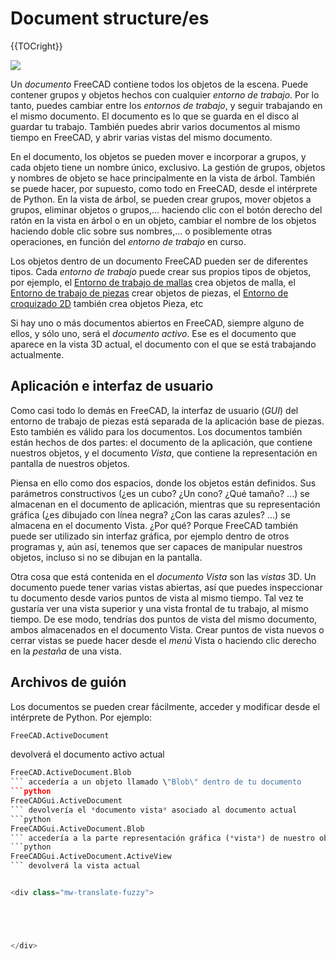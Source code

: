 # Document structure/es



<div class="mw-translate-fuzzy">





</div>


{{TOCright}}

![](images/Screenshot_treeview.jpg )

Un *documento* FreeCAD contiene todos los objetos de la escena. Puede contener grupos y objetos hechos con cualquier *entorno de trabajo*. Por lo tanto, puedes cambiar entre los *entornos de trabajo*, y seguir trabajando en el mismo documento. El documento es lo que se guarda en el disco al guardar tu trabajo. También puedes abrir varios documentos al mismo tiempo en FreeCAD, y abrir varias vistas del mismo documento.


<div class="mw-translate-fuzzy">

En el documento, los objetos se pueden mover e incorporar a grupos, y cada objeto tiene un nombre único, exclusivo. La gestión de grupos, objetos y nombres de objeto se hace principalmente en la vista de árbol. También se puede hacer, por supuesto, como todo en FreeCAD, desde el intérprete de Python. En la vista de árbol, se pueden crear grupos, mover objetos a grupos, eliminar objetos o grupos,\... haciendo clic con el botón derecho del ratón en la vista en árbol o en un objeto, cambiar el nombre de los objetos haciendo doble clic sobre sus nombres,\... o posiblemente otras operaciones, en función del *entorno de trabajo* en curso.


</div>


<div class="mw-translate-fuzzy">

Los objetos dentro de un documento FreeCAD pueden ser de diferentes tipos. Cada *entorno de trabajo* puede crear sus propios tipos de objetos, por ejemplo, el [Entorno de trabajo de mallas](Mesh_Workbench/es.md) crea objetos de malla, el [Entorno de trabajo de piezas](Part_Workbench/es.md) crear objetos de piezas, el [Entorno de croquizado 2D](Draft_Workbench/es.md) también crea objetos Pieza, etc


</div>

Si hay uno o más documentos abiertos en FreeCAD, siempre alguno de ellos, y sólo uno, será el *documento activo*. Ese es el documento que aparece en la vista 3D actual, el documento con el que se está trabajando actualmente.

## Aplicación e interfaz de usuario 


<div class="mw-translate-fuzzy">

Como casi todo lo demás en FreeCAD, la interfaz de usuario (*GUI*) del entorno de trabajo de piezas está separada de la aplicación base de piezas. Esto también es válido para los documentos. Los documentos también están hechos de dos partes: el documento de la aplicación, que contiene nuestros objetos, y el documento *Vista*, que contiene la representación en pantalla de nuestros objetos.


</div>


<div class="mw-translate-fuzzy">

Piensa en ello como dos espacios, donde los objetos están definidos. Sus parámetros constructivos (¿es un cubo? ¿Un cono? ¿Qué tamaño? \...) se almacenan en el documento de aplicación, mientras que su representación gráfica (¿es dibujado con línea negra? ¿Con las caras azules? \...) se almacena en el documento Vista. ¿Por qué? Porque FreeCAD también puede ser utilizado sin interfaz gráfica, por ejemplo dentro de otros programas y, aún así, tenemos que ser capaces de manipular nuestros objetos, incluso si no se dibujan en la pantalla.


</div>

Otra cosa que está contenida en el *documento Vista* son las *vistas* 3D. Un documento puede tener varias vistas abiertas, así que puedes inspeccionar tu documento desde varios puntos de vista al mismo tiempo. Tal vez te gustaría ver una vista superior y una vista frontal de tu trabajo, al mismo tiempo. De ese modo, tendrías dos puntos de vista del mismo documento, ambos almacenados en el documento Vista. Crear puntos de vista nuevos o cerrar vistas se puede hacer desde el *menú* Vista o haciendo clic derecho en la *pestaña* de una vista.

## Archivos de guión 


<div class="mw-translate-fuzzy">

Los documentos se pueden crear fácilmente, acceder y modificar desde el intérprete de Python. Por ejemplo:


</div>


```python
FreeCAD.ActiveDocument
```

devolverá el documento activo actual 
```python
FreeCAD.ActiveDocument.Blob
``` accedería a un objeto llamado \"Blob\" dentro de tu documento 
```python
FreeCADGui.ActiveDocument
``` devolvería el *documento vista* asociado al documento actual 
```python
FreeCADGui.ActiveDocument.Blob
``` accedería a la parte representación gráfica (*vista*) de nuestro objeto Blob 
```python
FreeCADGui.ActiveDocument.ActiveView
``` devolverá la vista actual


<div class="mw-translate-fuzzy">





</div>



